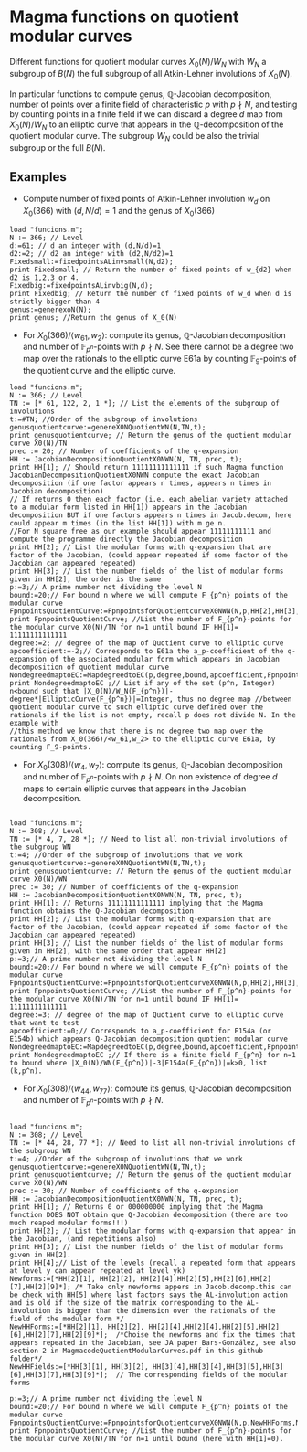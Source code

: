 # Magma functions on quotient modular curves

Different functions for quotient modular curves $X_0(N)/W_N$ with $W_N$ a subgroup of $B(N)$ the full subgroup of all Atkin-Lehner involutions of $X_0(N)$. 

In particular functions to compute genus, $\mathbb{Q}$-Jacobian decomposition, number of points over a finite field of characteristic $p$ with $p\nmid N$, 
and testing by counting points in a finite field if we can discard a degree $d$ map from $X_0(N)/W_N$ to an elliptic curve that appears in the $\mathbb{Q}$-decomposition of the quotient modular curve. The subgroup $W_N$ could be also the trivial subgroup or the full $B(N)$.

## Examples
- Compute number of fixed points of Atkin-Lehner involution $w_d$ on $X_0(366)$ with $(d,N/d)=1$ and the genus of $X_0(366)$
```magma
load "funcions.m";
N := 366; // Level
d:=61; // d an integer with (d,N/d)=1
d2:=2; // d2 an integer with (d2,N/d2)=1
Fixedsmall:=fixedpointsALinvsmall(N,d2);
print Fixedsmall; // Return the number of fixed points of w_{d2} when d2 is 1,2,3 or 4.
Fixedbig:=fixedpointsALinvbig(N,d);
print Fixedbig; // Return the number of fixed points of w_d when d is strictly bigger than 4
genus:=generexoN(N);
print genus; //Return the genus of X_0(N)
```

- For $X_0(366) / \langle w_{61}, w_2 \rangle$: compute its genus, $\mathbb{Q}$-Jacobian decomposition and number of $\mathbb{F}_{p^n}$-points with $p\nmid N$. See there cannot be a degree two map over the rationals to the elliptic curve E61a by counting $\mathbb{F}_9$-points of the quotient curve and the elliptic curve.

```magma
load "funcions.m";
N := 366; // Level
TN := [* 61, 122, 2, 1 *]; // List the elements of the subgroup of involutions
t:=#TN; //Order of the subgroup of involutions
genusquotientcurve:=genereX0NQuotientWN(N,TN,t);
print genusquotientcurve; // Return the genus of the quotient modular curve X0(N)/TN
prec := 20; // Number of coefficients of the q-expansion
HH := JacobianDecompositionQuotientX0NWN(N, TN, prec, t);
print HH[1]; // Should return 11111111111111 if such Magma function JacobianDecompositionQuotientX0NWN compute the exact Jacobian decomposition (if one factor appears n times, appears n times in Jacobian decomposition)
// If returns 0 then each factor (i.e. each abelian variety attached to a modular form listed in HH[1]) appears in the Jacobian decomposition BUT if one factors appears n times in Jacob.decom, here could appear m times (in the list HH[1]) with m ge n.
//For N square free as our example should appear 11111111111 and compute the programme directly the Jacobian decomposition
print HH[2]; // List the modular forms with q-expansion that are factor of the Jacobian, (could appear repeated if some factor of the Jacobian can appeared repeated)
print HH[3]; // List the number fields of the list of modular forms given in HH[2], the order is the same 
p:=3;// A prime number not dividing the level N
bound:=20;// For bound n where we will compute F_{p^n} points of the modular curve
FpnpointsQuotientCurve:=FpnpointsforQuotientcurveX0NWN(N,p,HH[2],HH[3],bound);
print FpnpointsQuotientCurve; //List the number of F_{p^n}-points for the modular curve X0(N)/TN for n=1 until bound IF HH[1]= 11111111111111
degree:=2; // degree of the map of Quotient curve to elliptic curve
apcoefficient:=-2;// Corresponds to E61a the a_p-coefficient of the q-expansion of the associated modular form which appears in Jacobian decomposition of quotient modular curve
NondegreedmaptoEC:=MapdegreedtoEC(p,degree,bound,apcoefficient,FpnpointsQuotientCurve);
print NondegreedmaptoEC ;// List if any of the set (p^n, Integer) n<bound such that |X_0(N)/W_N(F_{p^n})|-degree*|EllipticCurve(F_{p^n})|=Integer, thus no degree map //between quotient modular curve to such elliptic curve defined over the rationals if the list is not empty, recall p does not divide N. In the example with
//this method we know that there is no degree two map over the rationals from X_0(366)/<w_61,w_2> to the elliptic curve E61a, by counting F_9-points.
```
- For $X_0(308)/\langle w_4,w_7 \rangle$: compute its genus, $\mathbb{Q}$-Jacobian decomposition and number of $\mathbb{F}_{p^n}$-points with $p\nmid N$. On non existence of degree $d$ maps to certain elliptic curves that appears in the Jacobian decomposition.

```` magma

load "funcions.m";
N := 308; // Level
TN := [* 4, 7, 28 *]; // Need to list all non-trivial involutions of the subgroup WN
t:=4; //Order of the subgroup of involutions that we work
genusquotientcurve:=genereX0NQuotientWN(N,TN,t);
print genusquotientcurve; // Return the genus of the quotient modular curve X0(N)/WN
prec := 30; // Number of coefficients of the q-expansion
HH := JacobianDecompositionQuotientX0NWN(N, TN, prec, t);
print HH[1]; // Returns 11111111111111 implying that the Magma function obtains the Q-Jacobian decomposition
print HH[2]; // List the modular forms with q-expansion that are factor of the Jacobian, (could appear repeated if some factor of the Jacobian can appeared repeated)
print HH[3]; // List the number fields of the list of modular forms given in HH[2], with the same order that appear HH[2]
p:=3;// A prime number not dividing the level N
bound:=20;// For bound n where we will compute F_{p^n} points of the modular curve
FpnpointsQuotientCurve:=FpnpointsforQuotientcurveX0NWN(N,p,HH[2],HH[3],bound);
print FpnpointsQuotientCurve; //List the number of F_{p^n}-points for the modular curve X0(N)/TN for n=1 until bound IF HH[1]= 11111111111111
degree:=3; // degree of the map of Quotient curve to elliptic curve that want to test
apcoefficient:=0;// Corresponds to a_p-coefficient for E154a (or E154b) which appears Q-Jacobian decomposition quotient modular curve
NondegreedmaptoEC:=MapdegreedtoEC(p,degree,bound,apcoefficient,FpnpointsQuotientCurve);
print NondegreedmaptoEC ;// If there is a finite field F_{p^n} for n=1 to bound where |X_0(N)/WN(F_{p^n})|-3|E154a(F_{p^n})|=k>0, list (k,p^n).

````

- For $X_0(308)/\langle w_{44},w_{77} \rangle$: compute its genus, $\mathbb{Q}$-Jacobian decomposition and number of $\mathbb{F}_{p^n}$-points with $p\nmid N$.
```` magma

load "funcions.m";
N := 308; // Level
TN := [* 44, 28, 77 *]; // Need to list all non-trivial involutions of the subgroup WN
t:=4; //Order of the subgroup of involutions that we work
genusquotientcurve:=genereX0NQuotientWN(N,TN,t);
print genusquotientcurve; // Return the genus of the quotient modular curve X0(N)/WN
prec := 30; // Number of coefficients of the q-expansion
HH := JacobianDecompositionQuotientX0NWN(N, TN, prec, t);
print HH[1]; // Returns 0 or 000000000 implying that the Magma function DOES NOT obtain que Q-Jacobian decomposition (there are too much reaped modular forms!!!)
print HH[2]; // List the modular forms with q-expansion that appear in the Jacobian, (and repetitions also)
print HH[3]; // List the number fields of the list of modular forms given in HH[2].
print HH[4];// List of the levels (recall a repeated form that appears at level y can appear repeated at level yk)
Newforms:=[*HH[2][1], HH[2][2], HH[2][4],HH[2][5],HH[2][6],HH[2][7],HH[2][9]*]; /* Take only newforms appers in Jacob.decomp.this can be check with HH[5] where last factors says the AL-involution action and is old if the size of the matrix corresponding to the AL-involution is bigger than the dimension over the rationals of the field of the modular form */
NewHHForms:=[*HH[2][1], HH[2][2], HH[2][4],HH[2][4],HH[2][5],HH[2][6],HH[2][7],HH[2][9]*];  /*Choise the newforms and fix the times that appears repeated in the Jacobian, see JA paper Bars-González, see also section 2 in MagmacodeQuotientModularCurves.pdf in this github folder*/
NewHHFields:=[*HH[3][1], HH[3][2], HH[3][4],HH[3][4],HH[3][5],HH[3][6],HH[3][7],HH[3][9]*];  // The corresponding fields of the modular forms

p:=3;// A prime number not dividing the level N
bound:=20;// For bound n where we will compute F_{p^n} points of the modular curve
FpnpointsQuotientCurve:=FpnpointsforQuotientcurveX0NWN(N,p,NewHHForms,NewHHFields,bound);
print FpnpointsQuotientCurve; //List the number of F_{p^n}-points for the modular curve X0(N)/TN for n=1 until bound (here with HH[1]=0).

````



